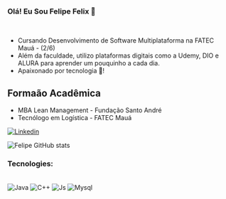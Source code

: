 ### Olá! Eu Sou Felipe Felix 🤙
<br/>

- Cursando Desenvolvimento de Software Multiplataforma na FATEC Mauá - (2/6)
- Além da faculdade, utilizo plataformas digitais como a Udemy, DIO e ALURA para aprender um pouquinho a cada dia.
- Apaixonado por tecnologia 💖!

## Formaão Acadêmica

- MBA Lean Management - Fundação Santo André
- Tecnólogo em Logística - FATEC Mauá

[![Linkedin](https://img.shields.io/badge/LinkedIn-0077B5?style=for-the-badge&logo=linkedin&logoColor=white)](https://www.linkedin.com/in/felipe-felix-3861441b5/)


![Felipe GitHub stats](https://github-readme-stats.vercel.app/api?username=FelipeFelixhub&show_icons=true&theme=dracula)


### Tecnologies:

<div style="display: inline_block"><br/>

<img align="center" alt="Java" src="https://img.shields.io/badge/Java-ED8B00?style=for-the-badge&logo=openjdk&logoColor=white">
<img align="center" alt="C++" src="https://img.shields.io/badge/C%2B%2B-00599C?style=for-the-badge&logo=c%2B%2B&logoColor=white">
<img align="center" alt="Js" src="https://img.shields.io/badge/JavaScript-323330?style=for-the-badge&logo=javascript&logoColor=F7DF1E">
<img align="center" alt="Mysql" src="https://img.shields.io/badge/MySQL-00000F?style=for-the-badge&logo=mysql&logoColor=white">
</div>
</br>
